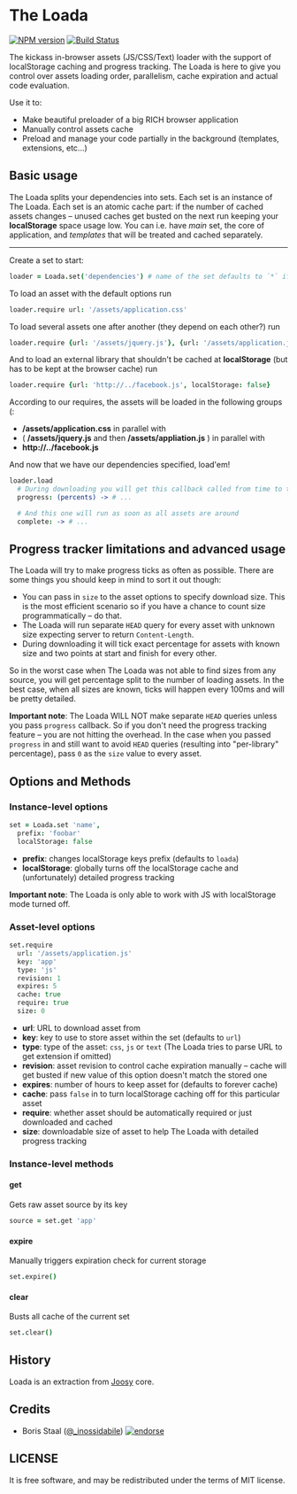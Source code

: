 # The Loada

[![NPM version](https://badge.fury.io/js/loada.png)](http://badge.fury.io/js/loada)
[![Build Status](https://travis-ci.org/inossidabile/loada.png?branch=master)](https://travis-ci.org/inossidabile/loada)

The kickass in-browser assets (JS/CSS/Text) loader with the support of localStorage caching and progress tracking. The Loada is here to give you control over assets loading order, parallelism, cache expiration and actual code evaluation. 

Use it to:

  * Make beautiful preloader of a big RICH browser application
  * Manually control assets cache
  * Preload and manage your code partially in the background (templates, extensions, etc...)

## Basic usage

The Loada splits your dependencies into sets. Each set is an instance of The Loada. Each set is an atomic cache part: if the number of cached assets changes – unused caches get busted on the next run keeping your **localStorage** space usage low. You can i.e. have *main* set, the core of application, and *templates* that will be treated and cached separately.

---

Create a set to start:

```coffee
loader = Loada.set('dependencies') # name of the set defaults to `*` if omitted.
```

To load an asset with the default options run

```coffee
loader.require url: '/assets/application.css'
```

To load several assets one after another (they depend on each other?) run

```coffee
loader.require {url: '/assets/jquery.js'}, {url: '/assets/application.js'}
```

And to load an external library that shouldn't be cached at **localStorage** (but has to be kept at
the browser cache) run

```coffee
loader.require {url: 'http://../facebook.js', localStorage: false}
```

According to our requires, the assets will be loaded in the following groups (:

  * **/assets/application.css** in parallel with
  * ( **/assets/jquery.js** and then **/assets/appliation.js** ) in parallel with
  * **http://../facebook.js**

And now that we have our dependencies specified, load'em!

```coffee
loader.load
  # During downloading you will get this callback called from time to time
  progress: (percents) -> # ...

  # And this one will run as soon as all assets are around
  complete: -> # ...
```

## Progress tracker limitations and advanced usage

The Loada will try to make progress ticks as often as possible. There are some things you should keep in mind to sort it out though:

  * You can pass in `size` to the asset options to specify download size. This is the most efficient scenario so if you have a chance to count size programmatically – do that.
  * The Loada will run separate `HEAD` query  for every asset with unknown size expecting server to return `Content-Length`.
  * During downloading it will tick exact percentage for assets with known size and two points at start and finish for every other.

So in the worst case when The Loada was not able to find sizes from any source, you will get percentage split to the number of loading assets. In the best case, when all sizes are known, ticks will happen every 100ms and will be pretty detailed.

**Important note**: The Loada WILL NOT make separate `HEAD` queries unless you pass `progress` callback. So if you don't need the progress tracking feature – you are not hitting the overhead. In the case when you passed `progress` in and still want to avoid `HEAD` queries (resulting into "per-library" percentage), pass `0` as the `size` value to every asset.

## Options and Methods

### Instance-level options

```coffee
set = Loada.set 'name',
  prefix: 'foobar'
  localStorage: false
```

  * **prefix**: changes localStorage keys prefix (defaults to `loada`)
  * **localStorage**: globally turns off the localStorage cache and (unfortunately) detailed progress tracking

**Important note**: The Loada is only able to work with JS with localStorage mode turned off.

### Asset-level options

```coffee
set.require
  url: '/assets/application.js'
  key: 'app'
  type: 'js'
  revision: 1
  expires: 5
  cache: true
  require: true
  size: 0
```
  * **url**: URL to download asset from
  * **key**: key to use to store asset within the set (defaults to `url`)
  * **type**: type of the asset: `css`, `js` or `text` (The Loada tries to parse URL to get extension if omitted)
  * **revision**: asset revision to control cache expiration manually – cache will get busted if new value of this option doesn't match the stored one
  * **expires**: number of hours to keep asset for (defaults to forever cache)
  * **cache**: pass `false` in to turn localStorage caching off for this particular asset
  * **require**: whether asset should be automatically required or just downloaded and cached
  * **size**: downloadable size of asset to help The Loada with detailed progress tracking

### Instance-level methods

#### **get**

Gets raw asset source by its key

```coffee
source = set.get 'app'
```

#### **expire**

Manually triggers expiration check for current storage

```coffee
set.expire()
```

#### **clear**

Busts all cache of the current set

```coffee
set.clear()
```

## History

Loada is an extraction from [Joosy](http://joosy.ws) core.

## Credits

* Boris Staal ([@_inossidabile](http://twitter.com/#!/_inossidabile)) [![endorse](http://api.coderwall.com/inossidabile/endorsecount.png)](http://coderwall.com/inossidabile)

## LICENSE

It is free software, and may be redistributed under the terms of MIT license.